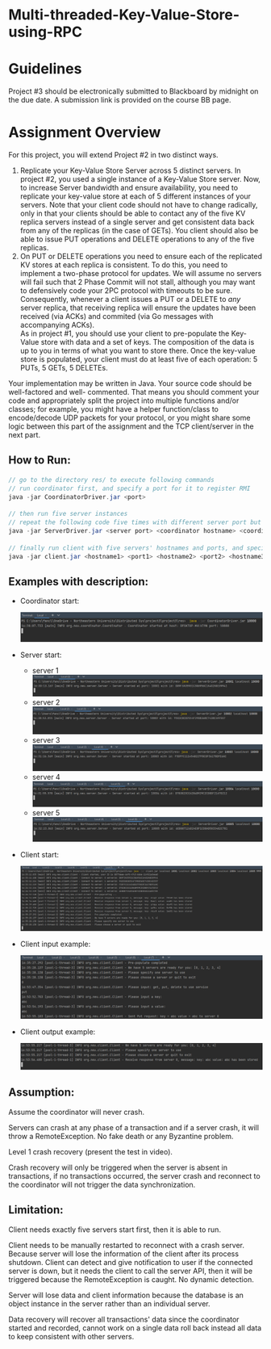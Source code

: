 # Multi-threaded-Key-Value-Store-using-RPC

# Guidelines 
Project #3 should be electronically submitted to Blackboard by midnight on the due date.  A submission 
link is provided on the course BB page. 
 
# Assignment Overview 
For this project, you will extend Project #2 in two distinct ways. 
1) Replicate your Key-Value Store Server across 5 distinct servers.  In project #2, you used a single 
instance of a Key-Value Store server.  Now, to increase Server bandwidth and ensure availability, you 
need to replicate your key-value store at each of 5 different instances of your servers.   Note that your 
client code should not have to change radically, only in that your clients should be able to contact any 
of the five KV replica servers instead of a single server and get consistent data back from any of the 
replicas (in the case of GETs).  You client should also be able to issue PUT operations and DELETE 
operations to any of the five replicas.   
2) On PUT or DELETE operations you need to ensure each of the replicated KV stores at each replica is 
consistent.  To do this, you need to implement a two-phase protocol for updates.  We will assume no 
servers will fail such that 2 Phase Commit will not stall, although you may want to defensively code 
your 2PC protocol with timeouts to be sure.  Consequently, whenever a client issues a PUT or a 
DELETE to *any* server replica, that receiving replica will ensure the updates have been received (via 
ACKs) and commited (via Go messages with accompanying ACKs).  
As in project #1, you should use your client to pre-populate the Key-Value store with data and a set of keys.  The 
composition of the data is up to you in terms of what you want to store there.  Once the key-value store is 
populated, your client must do at least five of each operation: 5 PUTs, 5 GETs, 5 DELETEs. 
    
Your implementation may be written in Java.  Your source code should be well-factored and well-
commented. That means you should comment your code and appropriately split the project into multiple 
functions and/or classes; for example, you might have a helper function/class to encode/decode UDP 
packets for your protocol, or you might share some logic between this part of the assignment and the 
TCP client/server in the next part. 

## How to Run:

```java
// go to the directory res/ to execute following commands
// run coordinator first, and specify a port for it to register RMI
java -jar CoordinatorDriver.jar <port>

// then run five server instances
// repeat the following code five times with different server port but the same coordinator hostname and port in different terminals   
java -jar ServerDriver.jar <server port> <coordinator hostname> <coordinator port>   

// finally run client with five servers' hostnames and ports, and specify the client port at tail
java -jar client.jar <hostname1> <port1> <hostname2> <port2> <hostname3> <port3> <hostname4> <port4> <hostname5> <port5> <client port>    
```



## Examples with description:

- Coordinator start:

  ![ScreenShot](./res/docs/coordinator-start.PNG)

- Server start:

  - server 1
    ![ScreenShot](./res/docs/server-start1.PNG)
  - server 2
    ![ScreenShot](./res/docs/server-start2.PNG)
  - server 3
    ![ScreenShot](./res/docs/server-start3.PNG)
  - server 4
    ![ScreenShot](./res/docs/server-start4.PNG)
  - server 5
    ![ScreenShot](./res/docs/server-start5.PNG)

- Client start:

  ![ScreenShot](./res/docs/client-start.PNG)

- Client input example:

  ![ScreenShot](./res/docs/client-input.PNG)

- Client output example:

  ![ScreenShot](./res/docs/client-output.PNG)

## Assumption:

Assume the coordinator will never crash.

Servers can crash at any phase of a transaction and if a server crash, it will throw a RemoteException. No fake death or any Byzantine problem.

Level 1 crash recovery (present the test in video).

Crash recovery will only be triggered when the server is absent in transactions, if no transactions occurred, the server crash and reconnect to the coordinator will not trigger the data synchronization.

## Limitation:

Client needs exactly five servers start first, then it is able to run.

Client needs to be manually restarted to reconnect with a crash server. Because server will lose the information of the client after its process shutdown. Client can detect and give notification to user if the connected server is down, but it needs the client to call the server API, then it will be triggered because the RemoteException is caught. No dynamic detection.

Server will lose data and client information because the database is an object instance in the server rather than an individual server.

Data recovery will recover all transactions' data since the coordinator started and recorded, cannot work on a single data roll back instead all data to keep consistent with other servers.
